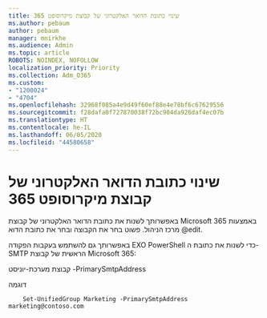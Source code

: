 ```yaml
---
title: שינוי כתובת הדואר האלקטרוני של קבוצת מיקרוסופט 365
ms.author: pebaum
author: pebaum
manager: mnirkhe
ms.audience: Admin
ms.topic: article
ROBOTS: NOINDEX, NOFOLLOW
localization_priority: Priority
ms.collection: Adm_O365
ms.custom:
- "1200024"
- "4704"
ms.openlocfilehash: 32968f085a4e9d49f60ef88e4e78bf6c67629556
ms.sourcegitcommit: f28dafa0f727870038f72bc904da926daf4ec07b
ms.translationtype: HT
ms.contentlocale: he-IL
ms.lasthandoff: 06/05/2020
ms.locfileid: "44580658"
---
```

# <a name="change-email-address-of-a-microsoft-365-group"></a>שינוי כתובת הדואר האלקטרוני של קבוצת מיקרוסופט 365

באפשרותך לשנות את כתובת הדואר האלקטרוני של קבוצת Microsoft 365 באמצעות מרכז הניהול. פשוט בחר את הקבוצה ובחר את כתובת הדוא @edit.

באפשרותך גם להשתמש בעקבות הפקודה EXO PowerShell כדי לשנות את כתובת ה-SMTP הראשית של קבוצת Microsoft 365:

קבוצת מערכת-יוניסט <Group Name> -PrimarySmtpAddress<new SMTP Address>

דוגמה

```
    Set-UnifiedGroup Marketing -PrimarySmtpAddress marketing@contoso.com
```
